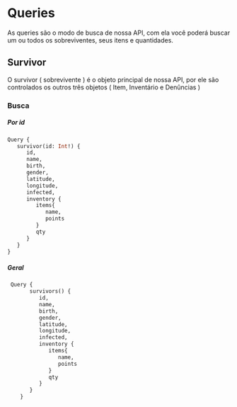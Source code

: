 # Queries
As queries são o modo de busca de nossa API, com ela você poderá buscar um ou todos os sobreviventes, seus itens e quantidades.

## Survivor
O survivor ( sobrevivente ) é o objeto  principal de nossa API, por ele são controlados os outros três objetos ( Item, Inventário e Denûncias )

### Busca
##### Por id
```graphql
Query {
   survivor(id: Int!) {
      id,
      name,
      birth,
      gender,
      latitude,
      longitude,
      infected,
      inventory {
         items{
            name,
            points
         }
         qty
      }
   }
}
```
##### Geral
```graphql
 Query {
       survivors() {
          id,
          name,
          birth,
          gender,
          latitude,
          longitude,
          infected,
          inventory {
             items{
                name,
                points
             }
             qty
          }
       }
    }
```
   